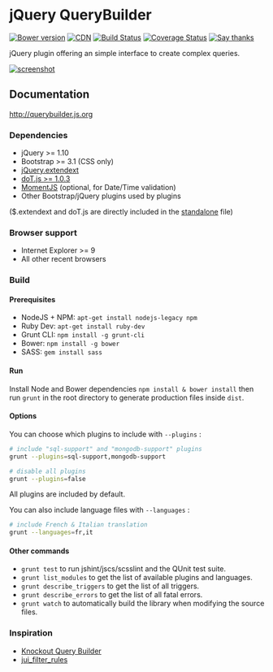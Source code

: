 # jQuery QueryBuilder

[![Bower version](https://img.shields.io/bower/v/jQuery-QueryBuilder.svg?style=flat-square)](http://querybuilder.js.org)
[![CDN](https://img.shields.io/badge/cdn-jsdelivr-%23EB4C36.svg?style=flat-square)](http://www.jsdelivr.com/projects/jquery.query-builder)
[![Build Status](https://img.shields.io/travis/mistic100/jQuery-QueryBuilder.svg?style=flat-square)](https://travis-ci.org/mistic100/jQuery-QueryBuilder)
[![Coverage Status](https://img.shields.io/coveralls/mistic100/jQuery-QueryBuilder/master.svg?style=flat-square)](https://coveralls.io/r/mistic100/jQuery-QueryBuilder)
[![Say thanks](https://img.shields.io/badge/SayThanks.io-%E2%98%80-1EAEDB.svg?style=flat-square)](https://saythanks.io/to/mistic100)

jQuery plugin offering an simple interface to create complex queries.

[![screenshot](https://raw.githubusercontent.com/mistic100/jQuery-QueryBuilder/master/examples/screenshot.png)](http://querybuilder.js.org)

## Documentation
http://querybuilder.js.org

### Dependencies
 * jQuery >= 1.10
 * Bootstrap >= 3.1 (CSS only)
 * [jQuery.extendext](https://github.com/mistic100/jQuery.extendext)
 * [doT.js >= 1.0.3](http://olado.github.io/doT)
 * [MomentJS](http://momentjs.com) (optional, for Date/Time validation)
 * Other Bootstrap/jQuery plugins used by plugins

($.extendext and doT.js are directly included in the [standalone](https://github.com/mistic100/jQuery-QueryBuilder/blob/master/dist/js/query-builder.standalone.js) file)

### Browser support
 * Internet Explorer >= 9
 * All other recent browsers

### Build

#### Prerequisites

 * NodeJS + NPM: `apt-get install nodejs-legacy npm`
 * Ruby Dev: `apt-get install ruby-dev`
 * Grunt CLI: `npm install -g grunt-cli`
 * Bower: `npm install -g bower`
 * SASS: `gem install sass`

#### Run

Install Node and Bower dependencies `npm install & bower install` then run `grunt` in the root directory to generate production files inside `dist`.

#### Options

You can choose which plugins to include with `--plugins` :
```bash
# include "sql-support" and "mongodb-support" plugins
grunt --plugins=sql-support,mongodb-support

# disable all plugins
grunt --plugins=false
```
All plugins are included by default.

You can also include language files with `--languages` :
```bash
# include French & Italian translation
grunt --languages=fr,it
```

#### Other commands

 * `grunt test` to run jshint/jscs/scsslint and the QUnit test suite.
 * `grunt list_modules` to get the list of available plugins and languages.
 * `grunt describe_triggers` to get the list of all triggers.
 * `grunt describe_errors` to get the list of all fatal errors.
 * `grunt watch` to automatically build the library when modifying the source files.

### Inspiration
 * [Knockout Query Builder](http://kindohm.github.io/knockout-query-builder/)
 * [jui_filter_rules](http://www.pontikis.net/labs/jui_filter_rules/)
